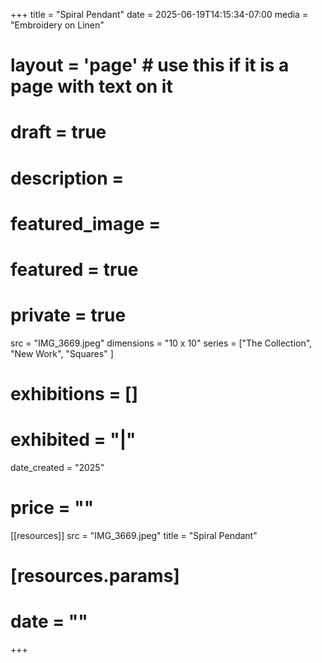 +++
title = "Spiral Pendant"
date = 2025-06-19T14:15:34-07:00
media = "Embroidery on Linen"
# layout = 'page' # use this if it is a page with text on it
# draft = true
# description = 
# featured_image = 
# featured = true
# private = true
src = "IMG_3669.jpeg"
dimensions = "10 x 10"
series = ["The Collection", "New Work", "Squares" ]
# exhibitions = []
# exhibited = "|"
date_created = "2025"
# price = ""
[[resources]]
  src = "IMG_3669.jpeg"
  title = "Spiral Pendant"
#   [resources.params]
#   date = ""
+++